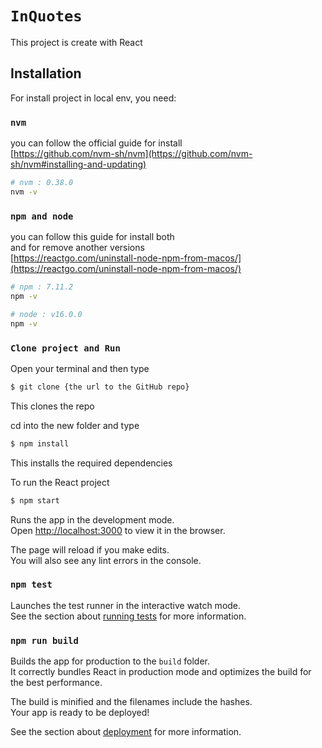 

# `InQuotes`

This project is create with React

## Installation
For install project in local env, you need:<br />

### `nvm`
you can follow the official guide for install<br />
[https://github.com/nvm-sh/nvm](https://github.com/nvm-sh/nvm#installing-and-updating)

```sh
# nvm : 0.38.0
nvm -v
```
### `npm and node`
you can follow this guide for install both<br />
and for remove another versions<br />
[https://reactgo.com/uninstall-node-npm-from-macos/](https://reactgo.com/uninstall-node-npm-from-macos/)

```sh
# npm : 7.11.2
npm -v

# node : v16.0.0
npm -v
```
### `Clone project and Run`
Open your terminal and then type<br />
```sh
$ git clone {the url to the GitHub repo}
```
This clones the repo<br />

cd into the new folder and type
```sh
$ npm install
```
This installs the required dependencies

To run the React project
```sh
$ npm start
```

Runs the app in the development mode.<br />
Open [http://localhost:3000](http://localhost:3000) to view it in the browser.

The page will reload if you make edits.<br />
You will also see any lint errors in the console.

### `npm test`

Launches the test runner in the interactive watch mode.<br />
See the section about [running tests](https://facebook.github.io/create-react-app/docs/running-tests) for more information.

### `npm run build`

Builds the app for production to the `build` folder.<br />
It correctly bundles React in production mode and optimizes the build for the best performance.

The build is minified and the filenames include the hashes.<br />
Your app is ready to be deployed!

See the section about [deployment](https://facebook.github.io/create-react-app/docs/deployment) for more information.

